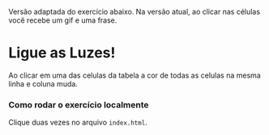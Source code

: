 

Versão adaptada do exercício abaixo.
Na versão atual, ao clicar nas células você recebe um gif e uma frase.

# Ligue as Luzes!

Ao clicar em uma das celulas da tabela a cor de todas as celulas na mesma linha e coluna muda.

### Como rodar o exercício localmente

Clique duas vezes no arquivo `index.html`.
